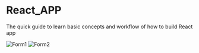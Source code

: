 # React_APP
The quick guide to learn basic concepts and workflow of how to build React app

![Form1](https://user-images.githubusercontent.com/24228300/138314574-74666704-907a-4ab0-9766-e13b08270f8e.PNG)
![Form2](https://user-images.githubusercontent.com/24228300/138314578-f4d5a514-1157-4b0a-9dc8-28afe50b9c8f.PNG)


